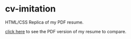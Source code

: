 # cv-imitation
HTML/CSS Replica of my PDF resume.

[click here](https://github.com/LailaMerlina/cv-imitation/blob/master/Laila%20Cordoba%20cv.pdf)  to see the PDF version of my resume to compare. 
